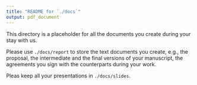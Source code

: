 ```yaml
---
title: "README for `./docs`"
output: pdf_document
---
```


This directory is a placeholder for all the documents you create during your stay with us.

Please use `./docs/report` to store the text documents you create, e.g., the proposal, the intermediate and the final versions of your manuscript, the agreements you sign with the counterparts during your work.

Pleas keep all your presentations in `./docs/slides`.